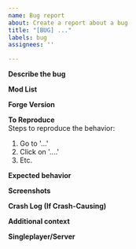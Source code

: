 ```yaml
---
name: Bug report
about: Create a report about a bug
title: "[BUG] ..."
labels: bug
assignees: ''

---
```


**Describe the bug**  
<!--A clear and concise description of what the bug is.-->

**Mod List**  
<!--A list of all mods that you were using, (if you were using a modpack, link the modpack instead)-->

**Forge Version**  
<!--Forge version you were using when you encountered the bug-->

**To Reproduce**  
Steps to reproduce the behavior:
1. Go to '...'
2. Click on '....'
3. Etc.

**Expected behavior**  
<!--A clear and concise description of what you expected to happen.-->

**Screenshots**  
<!--If applicable, add screenshots to help explain your problem.-->

**Crash Log (If Crash-Causing)**  
<!--If a crash occurs, add a crash log here-->

**Additional context**  
<!--Add any other context about the problem here.-->

**Singleplayer/Server**  
<!--Did this happen in Singleplayer or on a server?-->
